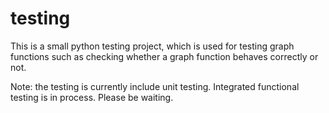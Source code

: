 # testing

This is a small python testing project, which is used for testing graph functions such as checking whether a graph function behaves correctly or not. 

Note: the testing is currently include unit testing. Integrated functional testing is in process. Please be waiting. 
